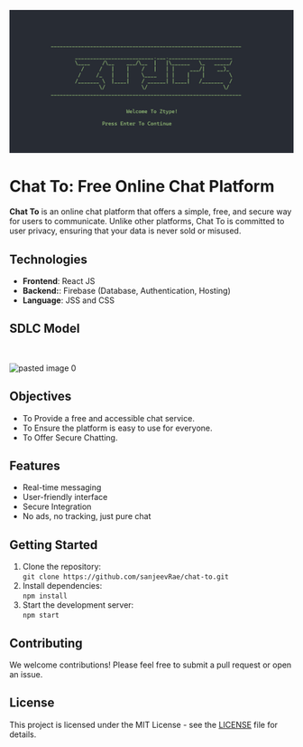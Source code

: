![forgit](https://github.com/sanjeevRae/Ztype/blob/master/test%20data/head.png)
# Chat To: Free Online Chat Platform
**Chat To**  is an online chat platform that offers a simple, free, and secure way for users to communicate. Unlike other platforms, Chat To is committed to user privacy, ensuring that your data is never sold or misused.

## Technologies
  - **Frontend**: React JS
  - **Backend:**: Firebase (Database, Authentication, Hosting)
  - **Language**: JSS and CSS

## SDLC Model
<br>

![pasted image 0](https://github.com/sanjeevRae/wfdbig_v1/assets/153409046/95e72e59-c74a-4d64-b7b5-cbc20f17b1ed)
<br>

## Objectives

- To Provide a free and accessible chat service.
- To Ensure the platform is easy to use for everyone.
- To Offer Secure Chatting.

## Features
- Real-time messaging
- User-friendly interface
- Secure Integration
- No ads, no tracking, just pure chat

## Getting Started

1. Clone the repository:  
   `git clone https://github.com/sanjeevRae/chat-to.git`
2. Install dependencies:  
   `npm install`
3. Start the development server:  
   `npm start`

## Contributing

We welcome contributions! Please feel free to submit a pull request or open an issue.

## License

This project is licensed under the MIT License - see the [LICENSE](LICENSE) file for details.
